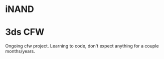 # iNAND
# 3ds CFW

Ongoing cfw project. Learning to code, don't expect anything for a couple months/years.
